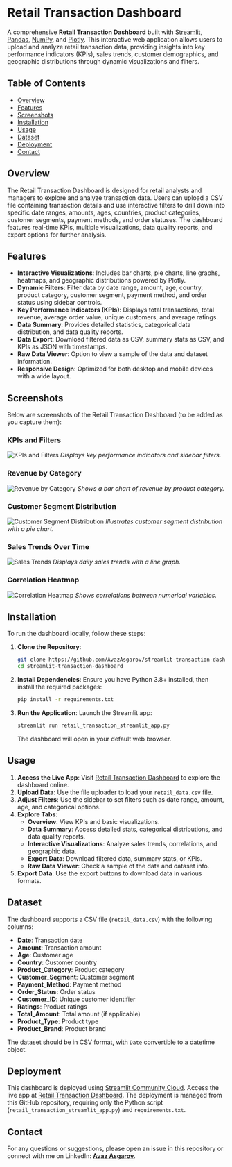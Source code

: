 # Retail Transaction Dashboard

A comprehensive **Retail Transaction Dashboard** built with [Streamlit](https://streamlit.io/), [Pandas](https://pandas.pydata.org/), [NumPy](https://numpy.org/), and [Plotly](https://plotly.com/). This interactive web application allows users to upload and analyze retail transaction data, providing insights into key performance indicators (KPIs), sales trends, customer demographics, and geographic distributions through dynamic visualizations and filters.

## Table of Contents
- [Overview](#overview)
- [Features](#features)
- [Screenshots](#screenshots)
- [Installation](#installation)
- [Usage](#usage)
- [Dataset](#dataset)
- [Deployment](#deployment)
- [Contact](#contact)

## Overview
The Retail Transaction Dashboard is designed for retail analysts and managers to explore and analyze transaction data. Users can upload a CSV file containing transaction details and use interactive filters to drill down into specific date ranges, amounts, ages, countries, product categories, customer segments, payment methods, and order statuses. The dashboard features real-time KPIs, multiple visualizations, data quality reports, and export options for further analysis.

## Features
- **Interactive Visualizations**: Includes bar charts, pie charts, line graphs, heatmaps, and geographic distributions powered by Plotly.
- **Dynamic Filters**: Filter data by date range, amount, age, country, product category, customer segment, payment method, and order status using sidebar controls.
- **Key Performance Indicators (KPIs)**: Displays total transactions, total revenue, average order value, unique customers, and average ratings.
- **Data Summary**: Provides detailed statistics, categorical data distribution, and data quality reports.
- **Data Export**: Download filtered data as CSV, summary stats as CSV, and KPIs as JSON with timestamps.
- **Raw Data Viewer**: Option to view a sample of the data and dataset information.
- **Responsive Design**: Optimized for both desktop and mobile devices with a wide layout.

## Screenshots
Below are screenshots of the Retail Transaction Dashboard (to be added as you capture them):

### KPIs and Filters
![KPIs and Filters](screenshots/kpis_filters.png)
*Displays key performance indicators and sidebar filters.*

### Revenue by Category
![Revenue by Category](screenshots/revenue_by_category.png)
*Shows a bar chart of revenue by product category.*

### Customer Segment Distribution
![Customer Segment Distribution](screenshots/customer_segment.png)
*Illustrates customer segment distribution with a pie chart.*

### Sales Trends Over Time
![Sales Trends](screenshots/sales_trends.png)
*Displays daily sales trends with a line graph.*

### Correlation Heatmap
![Correlation Heatmap](screenshots/correlation_heatmap.png)
*Shows correlations between numerical variables.*

## Installation
To run the dashboard locally, follow these steps:

1. **Clone the Repository**:
   ```bash
   git clone https://github.com/AvazAsgarov/streamlit-transaction-dashboard.git
   cd streamlit-transaction-dashboard
   ```

2. **Install Dependencies**:
   Ensure you have Python 3.8+ installed, then install the required packages:
   ```bash
   pip install -r requirements.txt
   ```

3. **Run the Application**:
   Launch the Streamlit app:
   ```bash
   streamlit run retail_transaction_streamlit_app.py
   ```
   The dashboard will open in your default web browser.

## Usage
1. **Access the Live App**: Visit [Retail Transaction Dashboard](https://transaction-dashboard-avaz-asgarov.streamlit.app/) to explore the dashboard online.
2. **Upload Data**: Use the file uploader to load your `retail_data.csv` file.
3. **Adjust Filters**: Use the sidebar to set filters such as date range, amount, age, and categorical options.
4. **Explore Tabs**:
   - **Overview**: View KPIs and basic visualizations.
   - **Data Summary**: Access detailed stats, categorical distributions, and data quality reports.
   - **Interactive Visualizations**: Analyze sales trends, correlations, and geographic data.
   - **Export Data**: Download filtered data, summary stats, or KPIs.
   - **Raw Data Viewer**: Check a sample of the data and dataset info.
5. **Export Data**: Use the export buttons to download data in various formats.

## Dataset
The dashboard supports a CSV file (`retail_data.csv`) with the following columns:
- **Date**: Transaction date
- **Amount**: Transaction amount
- **Age**: Customer age
- **Country**: Customer country
- **Product_Category**: Product category
- **Customer_Segment**: Customer segment
- **Payment_Method**: Payment method
- **Order_Status**: Order status
- **Customer_ID**: Unique customer identifier
- **Ratings**: Product ratings
- **Total_Amount**: Total amount (if applicable)
- **Product_Type**: Product type
- **Product_Brand**: Product brand

The dataset should be in CSV format, with `Date` convertible to a datetime object.

## Deployment
This dashboard is deployed using [Streamlit Community Cloud](https://streamlit.io/cloud). Access the live app at [Retail Transaction Dashboard](https://transaction-dashboard-avaz-asgarov.streamlit.app/). The deployment is managed from this GitHub repository, requiring only the Python script (`retail_transaction_streamlit_app.py`) and `requirements.txt`.

## Contact
For any questions or suggestions, please open an issue in this repository or connect with me on LinkedIn: **[Avaz Asgarov](https://www.linkedin.com/in/avaz-asgarov/)**.
